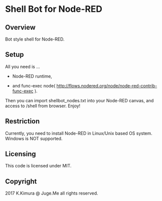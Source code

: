 # Shell Bot for Node-RED

## Overview

Bot style shell for Node-RED.

## Setup

All you need is ...

- Node-RED runtime,

- and func-exec node( http://flows.nodered.org/node/node-red-contrib-func-exec ).

Then you can import shellbot_nodes.txt into your Node-RED canvas, and access to /shell from browser. Enjoy!

## Restriction

Currently, you need to install Node-RED in Linux/Unix based OS system. Windows is NOT supported.

## Licensing

This code is licensed under MIT.

## Copyright

2017 K.Kimura @ Juge.Me all rights reserved.



